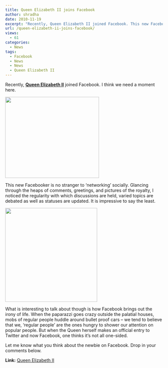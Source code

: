 ```yaml
---
title: Queen Elizabeth II joins Facebook
author: shradha
date: 2010-11-19
excerpt: "Recently, Queen Elizabeth II joined Facebook. This new Facebooker is no stranger to 'networking' socially. Glancing through the heaps of comments, greetings, and pictures of the royalty, I noticed the regularity with which discussions are held, varied topics are debated as well as statuses are updated. It is impressive to say the least. "
url: /queen-elizabeth-ii-joins-facebook/
views:
  - 61
categories:
  - News
tags:
  - Facebook
  - News
  - News
  - Queen Elizabeth II
---
```

Recently, **<a href="http://www.facebook.com/TheBritishMonarchy" onclick="_gaq.push(['_trackEvent', 'outbound-article', 'http://www.facebook.com/TheBritishMonarchy', 'Queen Elizabeth II']);" >Queen Elizabeth II</a>** joined Facebook. I think we need a moment here.

<a href="http://fbknol.com/queen-elizabeth-ii-joins-facebook/british-monarchy-2/" onclick="_gaq.push(['_trackEvent', 'outbound-article', 'http://fbknol.com/queen-elizabeth-ii-joins-facebook/british-monarchy-2/', '']);" rel="attachment wp-att-3780"><img class="alignnone size-medium wp-image-3780" src="http://cdn.devilsworkshop.org/files/2010/11/British-Monarchy1-300x259.png" alt="" width="300" height="259" /></a>

This new Facebooker is no stranger to &#8216;networking&#8217; socially. Glancing through the heaps of comments, greetings, and pictures of the royalty, I noticed the regularity with which discussions are held, varied topics are debated as well as statuses are updated. It is impressive to say the least.

<a href="http://fbknol.com/queen-elizabeth-ii-joins-facebook/queens-page/" onclick="_gaq.push(['_trackEvent', 'outbound-article', 'http://fbknol.com/queen-elizabeth-ii-joins-facebook/queens-page/', '']);" rel="attachment wp-att-3778"><img class="size-medium wp-image-3778 alignnone" src="http://cdn.devilsworkshop.org/files/2010/11/Queens-page-294x300.png" alt="" width="294" height="300" /></a>

What is interesting to talk about though is how Facebook brings out the irony of life. When the paparazzi goes crazy outside the palatial houses, mobs of regular people huddle around bullet proof cars &#8211; we tend to believe that we, &#8216;regular people&#8217; are the ones hungry to shower our attention on popular people. But when the Queen herself makes an official entry to Twitter and now Facebook, one thinks it&#8217;s not all one-sided.

Let me know what you think about the newbie on Facebook. Drop in your comments below.

**Link:** <a href="http://www.facebook.com/TheBritishMonarchy" onclick="_gaq.push(['_trackEvent', 'outbound-article', 'http://www.facebook.com/TheBritishMonarchy', 'Queen Elizabeth II']);" target="_blank">Queen Elizabeth II</a>
